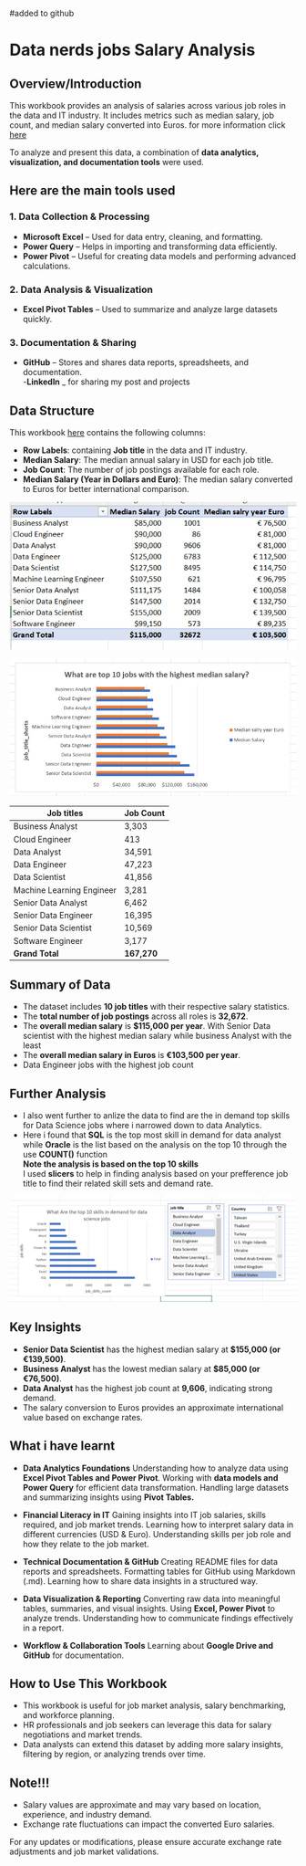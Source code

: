 #added to github
#  Data nerds jobs Salary Analysis 
## Overview/Introduction

This workbook provides an analysis of salaries across various job roles in the data and IT industry. It includes metrics such as median salary, job count, and median salary converted into Euros.
for more information click   [here](/Job_Title_Shorts/Salary_Analyzed.xlsx)  

To analyze and present this data, a combination of **data analytics, visualization, and documentation tools** were used.  
## Here are the main tools used

### **1. Data Collection & Processing**  
- **Microsoft Excel** – Used for data entry, cleaning, and formatting.  
- **Power Query** – Helps in importing and transforming data efficiently.  
- **Power Pivot** – Useful for creating data models and performing advanced calculations.  
 

### **2. Data Analysis & Visualization**  
- **Excel Pivot Tables** – Used to summarize and analyze large datasets quickly.  

### **3. Documentation & Sharing**  

- **GitHub** – Stores and shares data reports, spreadsheets, and documentation.  
-**LinkedIn** _ for sharing my post and projects 

## Data Structure

This workbook [here](/Job_Title_Shorts/Salary_Analyzed.xlsx)  contains the following columns:

- **Row Labels**: containing **Job title**  in the data and IT industry.
- **Median Salary**: The median annual salary in USD for each job title.
- **Job Count**: The number of job postings available for each role.
- **Median Salary (Year in Dollars and Euro)**: The median salary converted to Euros for better international comparison.  

![alt text](image-4.png)

![alt text](image-5.png) 

|**Job titles**                | **Job Count** | 
|----------------------------|-----------
| Business Analyst          | 3,303      |            
| Cloud Engineer            | 413        | 
| Data Analyst              | 34,591     | 
| Data Engineer             | 47,223     | 
| Data Scientist            | 41,856     | 
| Machine Learning Engineer | 3,281      | 
| Senior Data Analyst       | 6,462      | 
| Senior Data Engineer      | 16,395     | 
| Senior Data Scientist     | 10,569     | 
| Software Engineer         | 3,177      | 
| **Grand Total**           |**167,270**   |  

## Summary of Data

- The dataset includes **10 job titles** with their respective salary statistics.
- The **total number of job postings** across all roles is **32,672**.
- The **overall median salary** is **\$115,000 per year**. With Senior Data scientist with the highest median salary while business Analyst with the least
- The **overall median salary in Euros** is **€103,500 per year**. 
- Data Engineer jobs with the highest job count 


## Further Analysis ##
- I also went further to anlize the data to find are the in demand top skills for Data Science jobs where i narrowed down to data Analytics.  
- Here i found that **SQL** is the top most skill in demand for data analyst while **Oracle** is the list based on the analysis on the top 10 through the use **COUNT()** function   
**Note the analysis is based on the top 10 skills**  
I used **slicers** to help in finding analysis based on your prefference job title to find their related skill sets and demand rate.

![alt text](image-2.png)

## Key Insights

- **Senior Data Scientist** has the highest median salary at **\$155,000 (or €139,500)**.
- **Business Analyst** has the lowest median salary at **\$85,000 (or €76,500)**.
- **Data Analyst** has the highest job count at **9,606**, indicating strong demand.
- The salary conversion to Euros provides an approximate international value based on exchange rates.  
## What i have learnt 
- **Data Analytics Foundations**
Understanding how to analyze data using **Excel Pivot Tables and Power Pivot**.
Working with **data models and Power Query** for efficient data transformation.
Handling large datasets and summarizing insights using **Pivot Tables.**

- **Financial Literacy in IT**
Gaining insights into IT job salaries, skills required, and job market trends.
Learning how to interpret salary data in different currencies (USD & Euro).
Understanding skills per job role and how they relate to the job market.
- **Technical Documentation & GitHub**
Creating README files for data reports and spreadsheets.
Formatting tables for GitHub using Markdown (.md).
Learning how to share data insights in a structured way.
- **Data Visualization & Reporting**
Converting raw data into meaningful tables, summaries, and visual insights.
Using **Excel, Power Pivot** to analyze trends.
Understanding how to communicate findings effectively in a report.
- **Workflow & Collaboration Tools**
Learning about **Google Drive and  GitHub** for documentation.

## How to Use This Workbook

- This workbook is useful for job market analysis, salary benchmarking, and workforce planning.
- HR professionals and job seekers can leverage this data for salary negotiations and market trends.
- Data analysts can extend this dataset by adding more salary insights, filtering by region, or analyzing trends over time.

## Note!!!

- Salary values are approximate and may vary based on location, experience, and industry demand.
- Exchange rate fluctuations can impact the converted Euro salaries.

For any updates or modifications, please ensure accurate exchange rate adjustments and job market validations.



